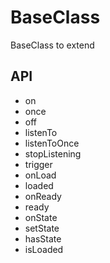 # BaseClass
BaseClass to extend

## API 
* on
* once
* off
* listenTo
* listenToOnce
* stopListening
* trigger
* onLoad
* loaded
* onReady
* ready
* onState
* setState
* hasState
* isLoaded
